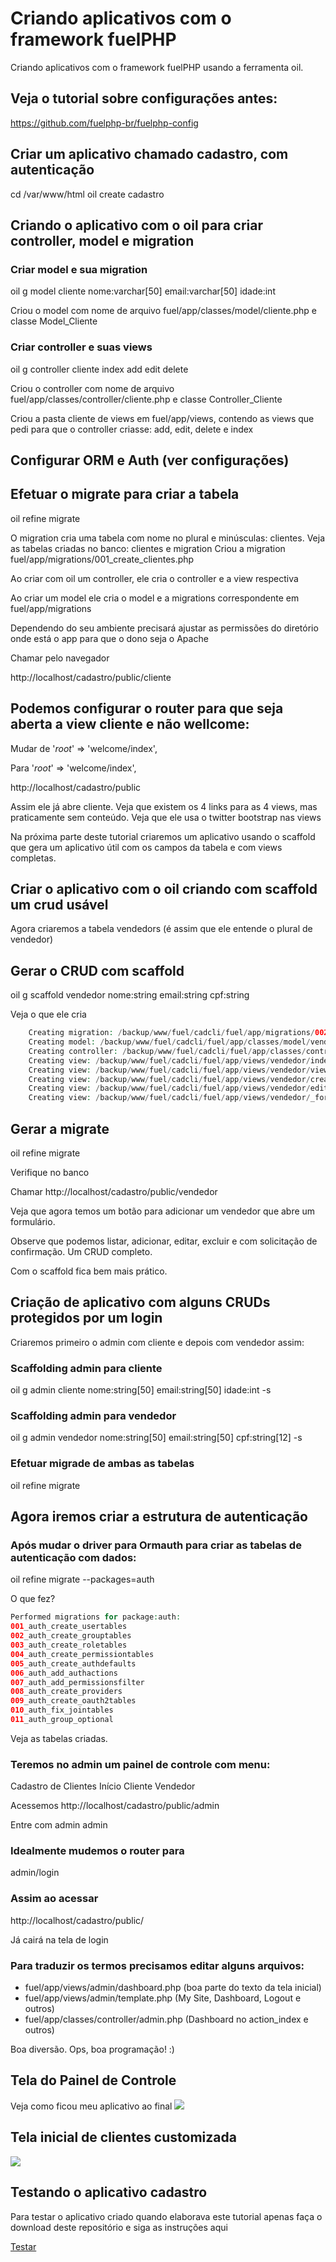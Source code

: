 # Criando aplicativos com o framework fuelPHP

Criando aplicativos com o framework fuelPHP usando a ferramenta oil.

## Veja o tutorial sobre configurações antes:
https://github.com/fuelphp-br/fuelphp-config


## Criar um aplicativo chamado cadastro, com autenticação

cd /var/www/html
oil create cadastro

## Criando o aplicativo com o oil para criar controller, model e migration

### Criar model e sua migration
oil g model cliente nome:varchar[50] email:varchar[50] idade:int

Criou o model com nome de arquivo fuel/app/classes/model/cliente.php e classe Model_Cliente

### Criar controller e suas views
oil g controller cliente index add edit delete

Criou o controller com nome de arquivo fuel/app/classes/controller/cliente.php e classe Controller_Cliente

Criou a pasta cliente de views em fuel/app/views, contendo as views que pedi para que o controller criasse: add, edit, delete e index

## Configurar ORM e Auth (ver configurações)

## Efetuar o migrate para criar a tabela
oil refine migrate

O migration cria uma tabela com nome no plural e minúsculas: clientes. Veja as tabelas criadas no banco: clientes e migration
Criou a migration fuel/app/migrations/001_create_clientes.php

Ao criar com oil um controller, ele cria o controller e a view respectiva

Ao criar um model ele cria o model e a migrations correspondente em fuel/app/migrations

Dependendo do seu ambiente precisará ajustar as permissões do diretório onde está o app para que o dono seja o Apache

Chamar pelo navegador

http://localhost/cadastro/public/cliente

## Podemos configurar o router para que seja aberta a view cliente e não wellcome:

Mudar de 	'_root_' => 'welcome/index',

Para 	'_root_' => 'welcome/index',

http://localhost/cadastro/public

Assim ele já abre cliente. Veja que existem os 4 links para as 4 views, mas praticamente sem conteúdo. Veja que ele usa o twitter bootstrap nas views

Na próxima parte deste tutorial criaremos um aplicativo usando o scaffold que gera um aplicativo útil com os campos da tabela e com views completas.

## Criar o aplicativo com o oil criando com scaffold um crud usável

Agora criaremos a tabela vendedors (é assim que ele entende o plural de vendedor)

## Gerar o CRUD com scaffold
oil g scaffold vendedor nome:string email:string cpf:string

Veja o que ele cria
```php
	Creating migration: /backup/www/fuel/cadcli/fuel/app/migrations/002_create_vendedors.php
	Creating model: /backup/www/fuel/cadcli/fuel/app/classes/model/vendedor.php
	Creating controller: /backup/www/fuel/cadcli/fuel/app/classes/controller/vendedor.php
	Creating view: /backup/www/fuel/cadcli/fuel/app/views/vendedor/index.php
	Creating view: /backup/www/fuel/cadcli/fuel/app/views/vendedor/view.php
	Creating view: /backup/www/fuel/cadcli/fuel/app/views/vendedor/create.php
	Creating view: /backup/www/fuel/cadcli/fuel/app/views/vendedor/edit.php
	Creating view: /backup/www/fuel/cadcli/fuel/app/views/vendedor/_form.php
```

## Gerar a migrate
oil refine migrate

Verifique no banco

Chamar
http://localhost/cadastro/public/vendedor

Veja que agora temos um botão para adicionar um vendedor que abre um formulário.

Observe que podemos listar, adicionar, editar, excluir e com solicitação de confirmação. Um CRUD completo.

Com o scaffold fica bem mais prático.

## Criação de aplicativo com alguns CRUDs protegidos por um login

Criaremos primeiro o admin com cliente e depois com vendedor assim:

### Scaffolding admin para cliente
oil g admin cliente nome:string[50] email:string[50] idade:int -s

### Scaffolding admin para vendedor
oil g admin vendedor nome:string[50] email:string[50] cpf:string[12] -s

### Efetuar migrade de ambas as tabelas
oil refine migrate

## Agora iremos criar a estrutura de autenticação

### Após mudar o driver para Ormauth para criar as tabelas de autenticação com dados:
oil refine migrate --packages=auth

O que fez?
```php
Performed migrations for package:auth:
001_auth_create_usertables
002_auth_create_grouptables
003_auth_create_roletables
004_auth_create_permissiontables
005_auth_create_authdefaults
006_auth_add_authactions
007_auth_add_permissionsfilter
008_auth_create_providers
009_auth_create_oauth2tables
010_auth_fix_jointables
011_auth_group_optional
```
Veja as tabelas criadas.

### Teremos no admin um painel de controle com menu:
Cadastro de Clientes Início Cliente Vendedor

Acessemos
http://localhost/cadastro/public/admin

Entre com
admin
admin

### Idealmente mudemos o router para
admin/login

### Assim ao acessar
http://localhost/cadastro/public/

Já cairá na tela de login

### Para traduzir os termos precisamos editar alguns arquivos:
- fuel/app/views/admin/dashboard.php (boa parte do texto da tela inicial)
- fuel/app/views/admin/template.php (My Site, Dashboard, Logout e outros)
- fuel/app/classes/controller/admin.php (Dashboard no action_index e outros)

Boa diversão. Ops, boa programação! :)

## Tela do Painel de Controle

Veja como ficou meu aplicativo ao final
![](fueltelainicial.png)

## Tela inicial de clientes customizada
![](fuelclientes.png)

## Testando o aplicativo cadastro

Para testar o aplicativo criado quando elaborava este tutorial apenas faça o download deste repositório e siga as instruções aqui

[Testar](https://github.com/fuelphp-br/fuelphp-apps/blob/master/TESTAR.md)
